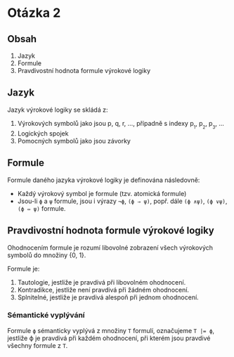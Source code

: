 <!--
prezentace 1
-->
# Otázka 2
## Obsah
1. Jazyk
2. Formule
3. Pravdivostní hodnota formule výrokové logiky

## Jazyk
Jazyk výrokové logiky se skládá z:
1. Výrokových symbolů jako jsou p, q, r, …, případně s indexy p<sub><sub>1</sub></sub>, p<sub><sub>2</sub></sub>, p<sub><sub>3</sub></sub>, ...
2. Logických spojek
3. Pomocných symbolů jako jsou závorky 

## Formule
Formule daného jazyka výrokové logiky je definována následovně:
- Každý výrokový symbol je formule (tzv. atomická formule)
- Jsou-li `ϕ` a `ψ` formule, jsou i výrazy `¬ϕ`, `(ϕ ⇒ ψ)`, popř. dále `(ϕ ∧ψ)`, `(ϕ ∨ψ)`, `(ϕ ⇔ ψ)` formule. 

## Pravdivostní hodnota formule výrokové logiky
Ohodnocením formule je rozumí libovolné zobrazení všech výrokových symbolů do množiny {0, 1}.

Formule je:
1. Tautologie, jestliže je pravdivá při libovolném ohodnocení.
2. Kontradikce, jestliže není pravdivá při žádném ohodnocení.
3. Splnitelné, jestliže je pravdivá alespoň při jednom ohodnocení.

### Sémantické vyplývání
Formule `ϕ` sémanticky vyplývá z množiny `T` formulí, označujeme `T |= ϕ`, jestliže ϕ je pravdivá při každém ohodnocení, při kterém jsou pravdivé všechny formule z `T`.
